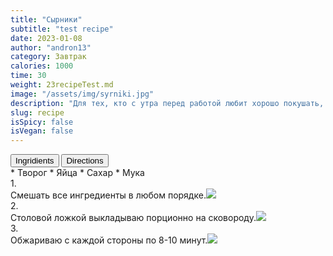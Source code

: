 ```yaml
---
title: "Сырники"
subtitle: "test recipe"
date: 2023-01-08
author: "andron13"
category: Завтрак
calories: 1000
time: 30
weight: 23recipeTest.md
image: "/assets/img/syrniki.jpg"
description: "Для тех, кто с утра перед работой любит хорошо покушать, посоветую быстрый способ приготовления домашних сырников"
slug: recipe
isSpicy: false
isVegan: false
---
```


<div class="recipe-buttons">
  <button class="inline-block text-red-800 active" id="ingridients_btn">Ingridients</button>
  <button class="inline-block" id="directions_btn">Directions</button>
</div>

<div id="ingridients" className="">
* <span class="checkmark"></span> Творог
* <span class="checkmark"></span> Яйца
* <span class="checkmark"></span> Сахар
* <span class="checkmark"></span> Мука
</div>

<div id="directions" className="hidden">
1. <div>Смешать все ингредиенты в любом порядке.<img src="/assets/img/recipeStep.jpeg"/></div>
2. <div>Столовой ложкой выкладываю порционно на сковороду.<img src="/assets/img/recipeStep.jpeg"/></div>
3. <div> Обжариваю с каждой стороны по 8-10 минут.<img src="/assets/img/recipeStep.jpeg"/></div>
</div>
